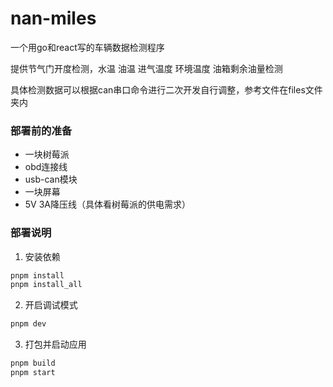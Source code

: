 # nan-miles

一个用go和react写的车辆数据检测程序

提供节气门开度检测，水温 油温 进气温度 环境温度 油箱剩余油量检测

具体检测数据可以根据can串口命令进行二次开发自行调整，参考文件在files文件夹内

### 部署前的准备

- 一块树莓派
- obd连接线
- usb-can模块
- 一块屏幕
- 5V 3A降压线（具体看树莓派的供电需求）

### 部署说明

1. 安装依赖

```bash
pnpm install
pnpm install_all
```

2. 开启调试模式

```bash
pnpm dev
```

3. 打包并启动应用

```bash
pnpm build
pnpm start
```